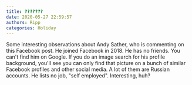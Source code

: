 ```yaml
---
title: ???????
date: 2020-05-27 22:59:57
authors: Ripp
categories: Holiday
---
```


 Some interesting observations about Andy Sather, who is commenting on this Facebook post. He joined Facebook in 2018.  He has no friends.  You can't find him on Google.  If you do an image search for his profile background, you'll see you can only find that picture on a bunch of similar Facebook profiles and other social media. A lot of them are Russian accounts.  He lists no job, "self employed".  Interesting, huh?